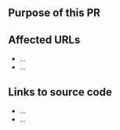 ## Purpose of this PR

<!-- REQUIRED Describe the goal and the type of changes this PR covers. -->

## Affected URLs

<!-- REQUIRED List the URLs you are changing. Not needed for large numbers of files. -->

- ...
- ...

## Links to source code

<!--  REMOVE THIS SECTION IF NOT USED. If this PR references a file in a Magento codebase repository, add it here. -->

- ...
- ...

<!-- 
If you are fixing a Github issue, note it in the following format and the issue will automatically close when this PR is merged:
Fixes #<IssueNumber>

`master` is the default branch. PRs to this branch should be for current devdocs content. Merged PRs to master go live on the site automatically. Work for future releases generally goes in the `develop` branch. Work with the devdocs team if you are unsure where to submit your PR.
-->
